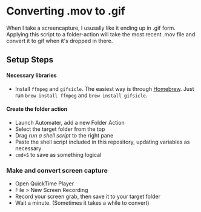 # Converting .mov to .gif
When I take a screencapture, I ususally like it ending up in .gif form. Applying this script to a folder-action will take the most recent .mov file and convert it to gif when it's dropped in there.

## Setup Steps

#### Necessary libraries
- Install `ffmpeg` and `gifsicle`. The easiest way is through [Homebrew](http://brew.sh). Just run `brew install ffmpeg` and `brew install gifsicle`.

#### Create the folder action
- Launch Automater, add a new Folder Action
- Select the target folder from the top
- Drag _run a shell script_ to the right pane
- Paste the shell script included in this repository, updating variables as necessary
- `cmd+S` to save as something logical

### Make and convert screen capture
- Open QuickTime Player
- File > New Screen Recording
- Record your screen grab, then save it to your target folder
- Wait a minute. (Sometimes it takes a while to convert)
